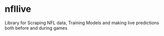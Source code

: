 # nfllive
Library for Scraping NFL data, Training Models and making live predictions both before and during games

